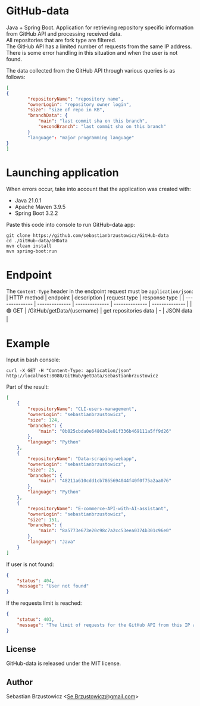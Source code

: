 # GitHub-data
Java + Spring Boot. Application for retrieving repository specific information from GitHub API and processing received data.    
All repositories that are fork type are filtered.      
The GitHub API has a limited number of requests from the same IP address.      
There is some error handling in this situation and when the user is not found.    

The data collected from the GitHub API through various queries is as follows:     

```json
[
{
        "repositoryName": "repository name",
        "ownerLogin": "repository owner login",
        "size": "size of repo in KB",
        "branchData": {
            "main": "last commit sha on this branch",
            "secondBranch": "last commit sha on this branch"
        }
        "language": "major programming language"
}
]
```

# Launching application
When errors occur, take into account that the application was created with:         
- Java 21.0.1        
- Apache Maven 3.9.5        
- Spring Boot 3.2.2
  
Paste this code into console to run GitHub-data app:         
```console
git clone https://github.com/sebastianbrzustowicz/GitHub-data
cd ./GitHub-data/GHData
mvn clean install
mvn spring-boot:run

```

# Endpoint
The `Content-Type` header in the endpoint request must be `application/json`:
| HTTP method | endpoint | description | request type | response type |
| -------------- | -------------- | -------------- | -------------- | -------------- |
| :green_circle: GET | /GitHub/getData/{username} | get repositories data | - | JSON data |

# Example
Input in bash console:
```console
curl -X GET -H "Content-Type: application/json" http://localhost:8080/GitHub/getData/sebastianbrzustowicz
```
Part of the result:
```json
[
    {
        "repositoryName": "CLI-users-management",
        "ownerLogin": "sebastianbrzustowicz",
        "size": 124,
        "branches": {
            "main": "0b025cbda0e64803e1e81f336b469111a5ff9d26"
        },
        "language": "Python"
    },
    {
        "repositoryName": "Data-scraping-webapp",
        "ownerLogin": "sebastianbrzustowicz",
        "size": 25,
        "branches": {
            "main": "48211a610cdd1cb7865694044f40f0f75a2aa076"
        },
        "language": "Python"
    },
    {
        "repositoryName": "E-commerce-API-with-AI-assistant",
        "ownerLogin": "sebastianbrzustowicz",
        "size": 151,
        "branches": {
            "main": "8a5773e673e20c98c7a2cc53eea0374b301c96e0"
        },
        "language": "Java"
    }
]
```
If user is not found:    
```json
{
    "status": 404,
    "message": "User not found"
}
```
If the requests limit is reached:    
```json
{
    "status": 403,
    "message": "The limit of requests for the GitHub API from this IP address has been reached"
}
```

## License

GitHub-data is released under the MIT license.

## Author

Sebastian Brzustowicz &lt;Se.Brzustowicz@gmail.com&gt;
